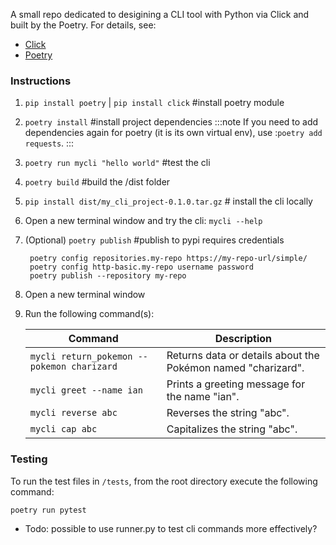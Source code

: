 A small repo dedicated to desigining a CLI tool with Python via Click and built by the Poetry.
For details, see:

- [Click](https://click.palletsprojects.com/en/stable/)
- [Poetry](https://python-poetry.org/docs/)

### Instructions

1. `pip install poetry` | `pip install click` #install poetry module
2. `poetry install` #install project dependencies
    :::note 
        If you need to add dependencies again for poetry (it is its own virtual env), use :`poetry add requests`.
    :::
3. `poetry run mycli "hello world"` #test the cli
4. `poetry build` #build the /dist folder
5. `pip install dist/my_cli_project-0.1.0.tar.gz` # install the cli locally
6. Open a new terminal window and try the cli: `mycli --help`
7. (Optional) `poetry publish` #publish to pypi requires credentials
   ```
    poetry config repositories.my-repo https://my-repo-url/simple/
    poetry config http-basic.my-repo username password
    poetry publish --repository my-repo
   ```
7. Open a new terminal window
8. Run the following command(s):

    | Command                               | Description                             |
    |---------------------------------------|-----------------------------------------|
    | `mycli return_pokemon --pokemon charizard` | Returns data or details about the Pokémon named "charizard". |
    | `mycli greet --name ian`              | Prints a greeting message for the name "ian". |
    | `mycli reverse abc`                   | Reverses the string "abc".              |
    | `mycli cap abc`                       | Capitalizes the string "abc".           |

### Testing

To run the test files in `/tests`, from the root directory execute the following command:
```bash
poetry run pytest
```
- Todo: possible to use runner.py to test cli commands more effectively? 